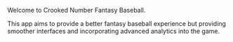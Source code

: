 Welcome to Crooked Number Fantasy Baseball.

This app aims to provide a better fantasy baseball experience but providing smoother interfaces and incorporating advanced analytics into the game.